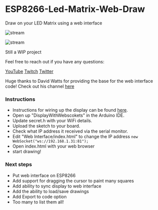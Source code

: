 # ESP8266-Led-Matrix-Web-Draw
Draw on your LED Matrix using a web interface

![stream](https://i.imgur.com/O87D9ze.jpg)

![stream](https://i.imgur.com/F2ybAhu.jpg)

Still a WIP project

Feel free to reach out if you have any questions:

[YouTube](https://www.youtube.com/c/BrianLough)
[Twitch](https://www.twitch.tv/brianlough)
[Twitter](https://twitter.com/witnessmenow)

Huge thanks to David Watts for providing the base for the web interface code! Check out his channel [here](https://www.youtube.com/user/MrDavidJWatts)

### Instructions

- Instructions for wiring up the display can be found [here](https://youtu.be/YvU_ZfF7vs4).
- Open up "DisplayWithWebscokets" in the Arduino IDE.
- Update secret.h with your WiFi details.
- Upload the sketch to your board.
- Check what IP address it received via the serial monitor.
- Edit "Web Interface/index.html" to change the IP address `new WebSocket("ws://192.168.1.31:81");`
- Open index.html with your web browser
- start drawing!

### Next steps

- Put web interface on ESP8266
- Add support for dragging the cursor to paint many squares
- Add ability to sync display to web interface
- Add the ability to load/save drawings
- Add Export to code option
- Too many to list them all!

